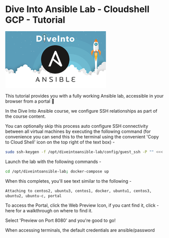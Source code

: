# Dive Into Ansible Lab - Cloudshell GCP - Tutorial

![DiveInto](https://raw.githubusercontent.com/spurin/diveintoansible-lab-gcp-cloudshell/main/Dive-Into-Ansible.png)

This tutorial provides you with a fully working Ansible lab, accessible in your browser from a portal 🚀

In the Dive Into Ansible course, we configure SSH relationships as part of the course content.  

You can optionally skip this process auto configure SSH connectivity between all virtual machines by executing the following command (for convenience you can send this to the terminal using the convenient 'Copy to Cloud Shell' icon on the top right of the text box) - 

```bash
sudo ssh-keygen -f /opt/diveintoansible-lab/config/guest_ssh -P "" <<< y; sudo cp -rf /opt/diveintoansible-lab/config/guest_ssh /opt/diveintoansible-lab/config/root_ssh; sudo cp -rf /opt/diveintoansible-lab/config/guest_ssh.pub /opt/diveintoansible-lab/config/root_ssh.pub 
```

Launch the lab with the following commands -

```bash
cd /opt/diveintoansible-lab; docker-compose up
```

When this completes, you'll see text similar to the following -

```terminal
Attaching to centos2, ubuntu3, centos1, docker, ubuntu1, centos3, ubuntu2, ubuntu-c, portal
```

To access the Portal, click the Web Preview Icon, if you cant find it, click - <walkthrough-web-preview-icon>here</walkthrough-web-preview-icon> for a walkthrough on where to find it.  

Select 'Preview on Port 8080' and you're good to go!  

When accessing terminals, the default credentials are ansible/password
